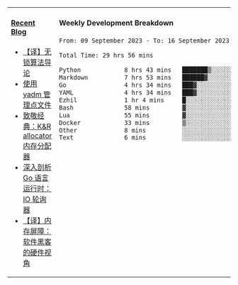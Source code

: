 <table width="960px">
<tr>
<td valign="top" width="50%">

#### <a href="https://www.kongjun18.me" target="_blank">Recent Blog</a>

<!-- BLOG-POST-LIST:START -->
- [【译】无锁算法导论](https://kongjun18.github.io/posts/2023/07/14/)
- [使用 yadm 管理点文件](https://kongjun18.github.io/posts/2023/04/07/)
- [致敬经典：K&amp;R allocator 内存分配器](https://kongjun18.github.io/posts/2022/12/12/)
- [深入剖析 Go 语言运行时：IO 轮询器](https://kongjun18.github.io/posts/2022/11/21/)
- [【译】内存屏障：软件黑客的硬件视角](https://kongjun18.github.io/posts/2022/11/03/)
<!-- BLOG-POST-LIST:END -->

</td>
<td valign="top" width="50%">

#### Weekly Development Breakdown

<!--START_SECTION:waka-->

```txt
From: 09 September 2023 - To: 16 September 2023

Total Time: 29 hrs 56 mins

Python            8 hrs 43 mins   ███████▒░░░░░░░░░░░░░░░░░   29.14 %
Markdown          7 hrs 53 mins   ██████▓░░░░░░░░░░░░░░░░░░   26.36 %
Go                4 hrs 34 mins   ███▓░░░░░░░░░░░░░░░░░░░░░   15.31 %
YAML              4 hrs 34 mins   ███▓░░░░░░░░░░░░░░░░░░░░░   15.26 %
Ezhil             1 hr 4 mins     █░░░░░░░░░░░░░░░░░░░░░░░░   03.59 %
Bash              58 mins         ▓░░░░░░░░░░░░░░░░░░░░░░░░   03.24 %
Lua               55 mins         ▓░░░░░░░░░░░░░░░░░░░░░░░░   03.07 %
Docker            33 mins         ▒░░░░░░░░░░░░░░░░░░░░░░░░   01.88 %
Other             8 mins          ░░░░░░░░░░░░░░░░░░░░░░░░░   00.50 %
Text              6 mins          ░░░░░░░░░░░░░░░░░░░░░░░░░   00.37 %
```

<!--END_SECTION:waka-->
</td>
</tr>

</table>
